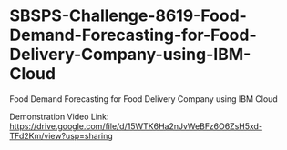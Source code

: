 # SBSPS-Challenge-8619-Food-Demand-Forecasting-for-Food-Delivery-Company-using-IBM-Cloud
Food Demand Forecasting for Food Delivery Company using IBM Cloud

Demonstration Video Link: https://drive.google.com/file/d/15WTK6Ha2nJvWeBFz6O6ZsH5xd-TFd2Km/view?usp=sharing
